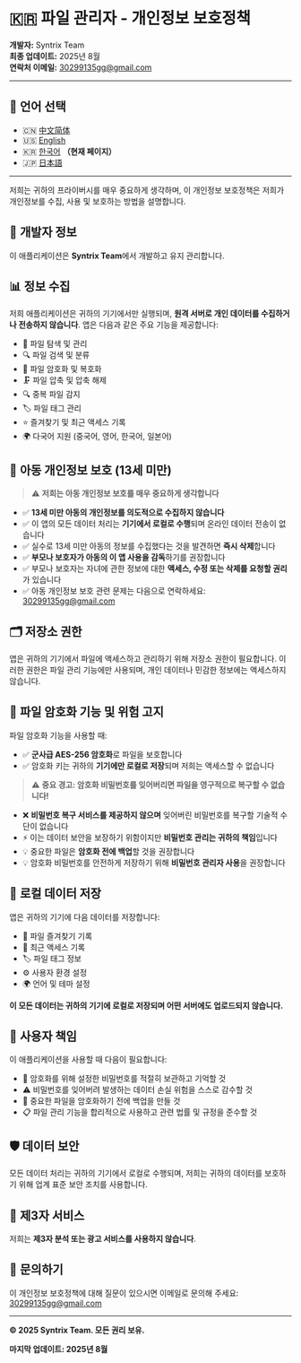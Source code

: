 # 🇰🇷 파일 관리자 - 개인정보 보호정책

**개발자:** Syntrix Team  
**최종 업데이트:** 2025년 8월  
**연락처 이메일:** [30299135gg@gmail.com](mailto:30299135gg@gmail.com)

---

## 📖 언어 선택

- 🇨🇳 [中文简体](PRIVACY_POLICY_ZH.md)
- 🇺🇸 [English](PRIVACY_POLICY_EN.md)
- 🇰🇷 [한국어](PRIVACY_POLICY_KO.md) **（현재 페이지）**
- 🇯🇵 [日本語](PRIVACY_POLICY_JA.md)

---

저희는 귀하의 프라이버시를 매우 중요하게 생각하며, 이 개인정보 보호정책은 저희가 개인정보를 수집, 사용 및 보호하는 방법을 설명합니다.

## 🏢 개발자 정보

이 애플리케이션은 **Syntrix Team**에서 개발하고 유지 관리합니다.

## 📊 정보 수집

저희 애플리케이션은 귀하의 기기에서만 실행되며, **원격 서버로 개인 데이터를 수집하거나 전송하지 않습니다**. 앱은 다음과 같은 주요 기능을 제공합니다:

- 📁 파일 탐색 및 관리
- 🔍 파일 검색 및 분류
- 🔐 파일 암호화 및 복호화
- 🗜️ 파일 압축 및 압축 해제
- 🔍 중복 파일 감지
- 🏷️ 파일 태그 관리
- ⭐ 즐겨찾기 및 최근 액세스 기록
- 🌍 다국어 지원 (중국어, 영어, 한국어, 일본어)

## 🧒 아동 개인정보 보호 (13세 미만)

> ⚠️ **저희는 아동 개인정보 보호를 매우 중요하게 생각합니다**

- ✅ **13세 미만 아동의 개인정보를 의도적으로 수집하지 않습니다**
- ✅ 이 앱의 모든 데이터 처리는 **기기에서 로컬로 수행**되며 온라인 데이터 전송이 없습니다
- ✅ 실수로 13세 미만 아동의 정보를 수집했다는 것을 발견하면 **즉시 삭제**합니다
- ✅ **부모나 보호자가 아동의 이 앱 사용을 감독**하기를 권장합니다
- ✅ 부모나 보호자는 자녀에 관한 정보에 대한 **액세스, 수정 또는 삭제를 요청할 권리**가 있습니다
- ✅ 아동 개인정보 보호 관련 문제는 다음으로 연락하세요: [30299135gg@gmail.com](mailto:30299135gg@gmail.com)

## 🗂️ 저장소 권한

앱은 귀하의 기기에서 파일에 액세스하고 관리하기 위해 저장소 권한이 필요합니다. 이러한 권한은 파일 관리 기능에만 사용되며, 개인 데이터나 민감한 정보에는 액세스하지 않습니다.

## 🔐 파일 암호화 기능 및 위험 고지

파일 암호화 기능을 사용할 때:

- ✅ **군사급 AES-256 암호화**로 파일을 보호합니다
- ✅ 암호화 키는 귀하의 **기기에만 로컬로 저장**되며 저희는 액세스할 수 없습니다

> ⚠️ **중요 경고: 암호화 비밀번호를 잊어버리면 파일을 영구적으로 복구할 수 없습니다!**

- ❌ **비밀번호 복구 서비스를 제공하지 않으며** 잊어버린 비밀번호를 복구할 기술적 수단이 없습니다
- ⚡ 이는 데이터 보안을 보장하기 위함이지만 **비밀번호 관리는 귀하의 책임**입니다
- 💡 중요한 파일은 **암호화 전에 백업**할 것을 권장합니다
- 💡 암호화 비밀번호를 안전하게 저장하기 위해 **비밀번호 관리자 사용**을 권장합니다

## 💾 로컬 데이터 저장

앱은 귀하의 기기에 다음 데이터를 저장합니다:

- 📌 파일 즐겨찾기 기록
- 📅 최근 액세스 기록
- 🏷️ 파일 태그 정보
- ⚙️ 사용자 환경 설정
- 🌍 언어 및 테마 설정

**이 모든 데이터는 귀하의 기기에 로컬로 저장되며 어떤 서버에도 업로드되지 않습니다.**

## 👤 사용자 책임

이 애플리케이션을 사용할 때 다음이 필요합니다:

- 🔑 암호화를 위해 설정한 비밀번호를 적절히 보관하고 기억할 것
- ⚠️ 비밀번호를 잊어버려 발생하는 데이터 손실 위험을 스스로 감수할 것
- 💾 중요한 파일을 암호화하기 전에 백업을 만들 것
- 📋 파일 관리 기능을 합리적으로 사용하고 관련 법률 및 규정을 준수할 것

## 🛡️ 데이터 보안

모든 데이터 처리는 귀하의 기기에서 로컬로 수행되며, 저희는 귀하의 데이터를 보호하기 위해 업계 표준 보안 조치를 사용합니다.

## 🚫 제3자 서비스

저희는 **제3자 분석 또는 광고 서비스를 사용하지 않습니다**.

## 📧 문의하기

이 개인정보 보호정책에 대해 질문이 있으시면 이메일로 문의해 주세요: [30299135gg@gmail.com](mailto:30299135gg@gmail.com)

---

**© 2025 Syntrix Team. 모든 권리 보유.**

**마지막 업데이트: 2025년 8월**
